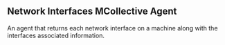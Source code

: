 Network Interfaces MCollective Agent
------------------------------------

An agent that returns each network interface on a machine along with the interfaces associated information.
